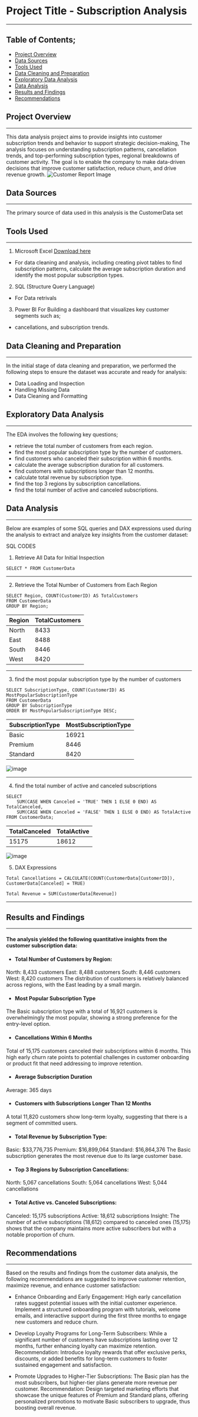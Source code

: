 # Project Title - Subscription Analysis
---
## Table of Contents;
- [Project Overview](#project-overview)
- [Data Sources](#data-sources)
- [Tools Used](#tools-used)
- [Data Cleaning and Preparation](#data-cleaning-and-preparation)
- [Exploratory Data Analysis](#exploratory-data-analysis)
- [Data Analysis](#data-analysis)
- [Results and Findings](#results-and-findings)
- [Recommendations](#recommendations)

## Project Overview
---
This data analysis project aims to provide insights into customer subscription trends and behavior to support strategic decision-making, The analysis focuses on understanding subscription patterns, cancellation trends, and  top-performing subscription types, regional breakdowns of customer activity. The goal is to enable the company to make data-driven decisions that improve customer satisfaction, reduce churn, and drive revenue growth.
![Customer Report Image](https://github.com/user-attachments/assets/45845c1d-d6c6-47f0-9dfb-fcc6dc729f68)


## Data Sources
---
The primary source of data used in this analysis is the CustomerData set 


## Tools Used
---
1. Microsoft Excel [Download here](https://www.microsoft.com)
- For data cleaning and analysis, including creating pivot tables to find subscription patterns, calculate the average subscription duration and identify the most popular 
subscription types.

2.  SQL (Structure Query Language)
- For Data retrivals

3. Power BI
For Building a dashboard that visualizes key customer segments such as;
- cancellations, and subscription trends.

## Data Cleaning and Preparation
---
In the initial stage of data cleaning and preparation, we performed the following steps to ensure the dataset was accurate and ready for analysis:
- Data Loading and Inspection
- Handling Missing Data
- Data Cleaning and Formatting

## Exploratory Data Analysis 
---
The EDA involves the following key questions;
- retrieve the total number of customers from each region.
- find the most popular subscription type by the number of customers.
- find customers who canceled their subscription within 6 months.
- calculate the average subscription duration for all customers.
- find customers with subscriptions longer than 12 months.
- calculate total revenue by subscription type.
- find the top 3 regions by subscription cancellations.
- find the total number of active and canceled subscriptions.

## Data Analysis
---
Below are examples of some SQL queries and DAX expressions used during the analysis to extract and analyze key insights from the customer dataset:

SQL CODES

1. Retrieve All Data for Initial Inspection
```
SELECT * FROM CustomerData
```
---
2. Retrieve the Total Number of Customers from Each Region
```
SELECT Region, COUNT(CustomerID) AS TotalCustomers
FROM CustomerData
GROUP BY Region;
```
Region | TotalCustomers
-------|------------------
North	 | 8433
East	 | 8488
South	 | 8446
West	 | 8420

---
3. find the most popular subscription type by the number of customers
```
SELECT SubscriptionType, COUNT(CustomerID) AS MostPopularSubscriptionType
FROM CustomerData
GROUP BY SubscriptionType
ORDER BY MostPopularSubscriptionType DESC;
```
SubscriptionType | MostSubscriptionType
-----------------|---------------------
Basic            | 16921
Premium	         | 8446     
Standard         | 8420   

![image](https://github.com/user-attachments/assets/a735dfbb-1057-45ef-80c5-fa51f517be79)

---
4. find the total number of active and canceled subscriptions
```
SELECT 
    SUM(CASE WHEN Canceled = 'TRUE' THEN 1 ELSE 0 END) AS TotalCanceled,
    SUM(CASE WHEN Canceled = 'FALSE' THEN 1 ELSE 0 END) AS TotalActive
FROM CustomerData;
```
TotalCanceled | TotalActive
--------------|-------------
15175         | 18612

![image](https://github.com/user-attachments/assets/1b628051-7749-4e2e-b6ef-d08ed9e9071e)



5. DAX Expressions
```
Total Cancellations = CALCULATE(COUNT(CustomerData[CustomerID]), CustomerData[Canceled] = TRUE)
```

```
Total Revenue = SUM(CustomerData[Revenue])
```

 ---
## Results and Findings
 ---
 #### The analysis yielded the following quantitative insights from the customer subscription data:

- #### Total Number of Customers by Region:
North: 8,433 customers
East: 8,488 customers
South: 8,446 customers
West: 8,420 customers
The distribution of customers is relatively balanced across regions, with the East leading by a small margin.  

- #### Most Popular Subscription Type
The Basic subscription type with a total of 16,921 customers is overwhelmingly the most popular, showing a strong preference for the entry-level option.

- #### Cancellations Within 6 Months
Total of 15,175 customers canceled their subscriptions within 6 months. This high early churn rate points to potential challenges in customer onboarding or product fit that need addressing to improve retention.

- #### Average Subscription Duration
Average: 365 days

- #### Customers with Subscriptions Longer Than 12 Months
A total 11,820 customers show long-term loyalty, suggesting that there is a segment of committed users.

- #### Total Revenue by Subscription Type:
Basic: $33,776,735
Premium: $16,899,064
Standard: $16,864,376
The Basic subscription generates the most revenue due to its large customer base.

- #### Top 3 Regions by Subscription Cancellations:
North: 5,067 cancellations
South: 5,064 cancellations
West: 5,044 cancellations

- #### Total Active vs. Canceled Subscriptions:
Canceled: 15,175 subscriptions
Active: 18,612 subscriptions
Insight: The number of active subscriptions (18,612) compared to canceled ones (15,175) shows that the company maintains more active subscribers but with a notable proportion of churn.

## Recommendations
---
Based on the results and findings from the customer data analysis, the following recommendations are suggested to improve customer retention, maximize revenue, and enhance customer satisfaction:
- Enhance Onboarding and Early Engagement:
High early cancellation rates suggest potential issues with the initial customer experience.
Implement a structured onboarding program with tutorials, welcome emails, and interactive support during the first three months to engage new customers and reduce churn.

- Develop Loyalty Programs for Long-Term Subscribers:
 While a significant number of customers have subscriptions lasting over 12 months, further enhancing loyalty can maximize retention.
Recommendation: Introduce loyalty rewards that offer exclusive perks, discounts, or added benefits for long-term customers to foster sustained engagement and satisfaction.

- Promote Upgrades to Higher-Tier Subscriptions:
The Basic plan has the most subscribers, but higher-tier plans generate more revenue per customer.
Recommendation: Design targeted marketing efforts that showcase the unique features of Premium and Standard plans, offering personalized promotions to motivate Basic subscribers to upgrade, thus boosting overall revenue.
 

